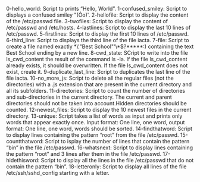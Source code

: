 0-hello_world: Script to prints “Hello, World”.
1-confused_smiley: Script to displays a confused smiley "(Ôo)'.
2-hellofile: Script to display the content of the /etc/passwd file.
3-twofiles: Script to display the content of /etc/passwd and /etc/hosts.
4-lastlines: Script to display the last 10 lines of /etc/passwd.
5-firstlines: Script to display the first 10 lines of /etc/passwd.
6-third_line: Script to displays the third line of the file iacta.
7-file: Script to create a file named exactly \*\\'"Best School"\'\\*$\?\*\*\*\*\*:) containing the text Best School ending by a new line.
8-cwd_state: SCript to write into the file ls_cwd_content the result of the command ls -la. If the file ls_cwd_content already exists, it should be overwritten. If the file ls_cwd_content does not exist, create it.
9-duplicate_last_line: Script to duplicates the last line of the file iacta.
10-no_more_js: Script to delete all the regular files (not the directories) with a .js extension that are present in the current directory and all its subfolders.
11-directories: Script to count the number of directories and sub-directories in the current directory. The current and parent directories should not be taken into account.Hidden directories should be counted.
12-newest_files: Script to display the 10 newest files in the current directory.
13-unique: Script takes a list of words as input and prints only words that appear exactly once. Input format: One line, one word, output format: One line, one word, words should be sorted.
14-findthatword: Script to display lines containing the pattern “root” from the file /etc/passwd.
15-countthatword: Script to isplay the number of lines that contain the pattern “bin” in the file /etc/passwd.
16-whatsnext: Script to display lines containing the pattern “root” and 3 lines after them in the file /etc/passwd.
17-hidethisword: Script to display all the lines in the file /etc/passwd that do not contain the pattern “bin”.
18-letteronly: Script to display all lines of the file /etc/ssh/sshd_config starting with a letter.

